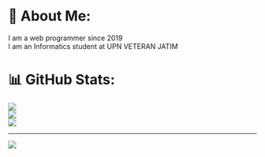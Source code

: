 # 💫 About Me:
I am a web programmer since 2019<br>I am an Informatics student at UPN VETERAN JATIM

# 📊 GitHub Stats:
![](https://github-readme-stats.vercel.app/api?username=muhBilal&theme=merko&hide_border=true&include_all_commits=false&count_private=false)<br/>
![](https://github-readme-streak-stats.herokuapp.com/?user=muhBilal&theme=merko&hide_border=true)<br/>
![](https://github-readme-stats.vercel.app/api/top-langs/?username=muhBilal&theme=merko&hide_border=true&include_all_commits=false&count_private=false&layout=compact)

---
[![](https://visitcount.itsvg.in/api?id=muhBilal&icon=0&color=0)](https://visitcount.itsvg.in)

<!-- Proudly created with GPRM ( https://gprm.itsvg.in ) -->
